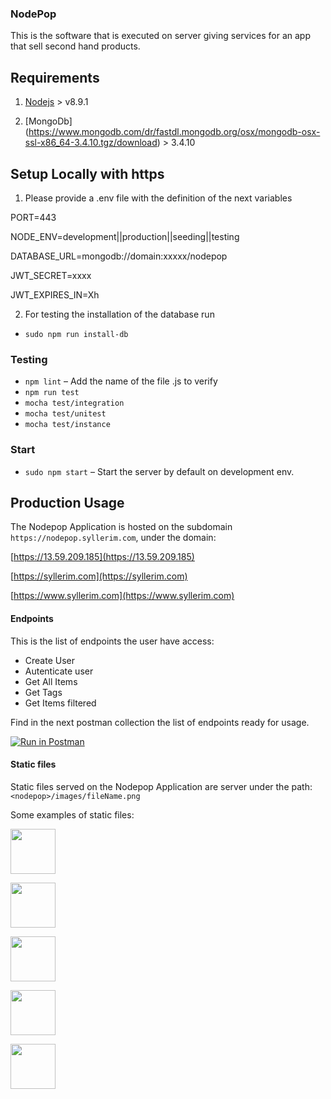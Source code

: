 ### NodePop
This is the software that is executed on server giving services for an app that sell second hand products.

## Requirements

1. [Nodejs](https://nodejs.org/en/) > v8.9.1

2.  [MongoDb] (https://www.mongodb.com/dr/fastdl.mongodb.org/osx/mongodb-osx-ssl-x86_64-3.4.10.tgz/download) > 3.4.10


## Setup Locally with https
1.  Please provide a .env file with the definition of the next variables

PORT=443

NODE_ENV=development||production||seeding||testing

DATABASE_URL=mongodb://domain:xxxxx/nodepop

JWT_SECRET=xxxx

JWT_EXPIRES_IN=Xh

2.  For testing the installation of the database run

- `sudo npm run install-db`

### Testing
- `npm lint` – Add the name of the file .js to verify
- `npm run test`
- `mocha test/integration`
- `mocha test/unitest`
- `mocha test/instance`

### Start
- `sudo npm start` – Start the server by default on development env.

## Production Usage 
The Nodepop Application is hosted on the subdomain `https://nodepop.syllerim.com`, under the domain:

[https://13.59.209.185](https://13.59.209.185)

[https://syllerim.com](https://syllerim.com)

[https://www.syllerim.com](https://www.syllerim.com)


#### Endpoints
This is the list of endpoints the user have access:

- Create User
- Autenticate user
- Get All Items
- Get Tags
- Get Items filtered

Find in the next postman collection the list of endpoints ready for usage.

[![Run in Postman](https://run.pstmn.io/button.svg)](https://app.getpostman.com/run-collection/f4e2adadc30987f9518e)


#### Static files
Static files served on the Nodepop Application are server under the path:
`<nodepop>/images/fileName.png`

Some examples of static files:

[<img src="https://nodepop.syllerim.com/images/api.png" height="72" width="72">](https://nodepop.syllerim.com/images/api.png)


[<img src="https://nodepop.syllerim.com/images/iphone3GS.png" height="72" width="72">](https://nodepop.syllerim.com/images/iphone3GS.png) 

[<img src="https://nodepop.syllerim.com/images/bike.jpg" height="72" width="72">](https://nodepop.syllerim.com/images/bike.jpg)

[<img src="https://nodepop.syllerim.com/images/iphoneX.png" height="72" width="72">](https://nodepop.syllerim.com/images/iphoneX.png) 

[<img src="https://nodepop.syllerim.com/images/appleTV.png" height="72" width="72">](https://nodepop.syllerim.com/images/appleTV.png) 







